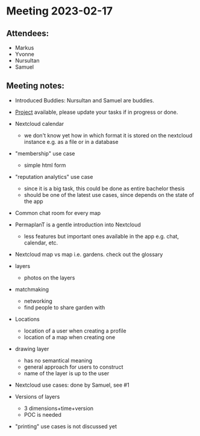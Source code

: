 # Meeting 2023-02-17

## Attendees:

- Markus
- Yvonne
- Nursultan
- Samuel

## Meeting notes:

- Introduced Buddies: Nursultan and Samuel are buddies.
- [Project](https://github.com/orgs/ElektraInitiative/projects/4/) available, please update your tasks if in progress or done.
- Nextcloud calendar
	- we don't know yet how in which format it is stored on the nextcloud instance e.g. as a file or in a database
- "membership" use case
	- simple html form
- "reputation analytics" use case
	- since it is a big task, this could be done as entire bachelor thesis
	- should be one of the latest use cases, since depends on the state of the app
- Common chat room for every map
- PermaplanT is a gentle introduction into Nextcloud
	- less features but important ones available in the app e.g. chat, calendar, etc.
- Nextcloud map vs map i.e. gardens. check out the glossary

- layers
	- photos on the layers
- matchmaking
	- networking
	- find people to share garden with
- Locations
  - location of a user when creating a profile
  - location of a map when creating one
- drawing layer 
  - has no semantical meaning
  - general approach for users to construct
  - name of the layer is up to the user
- Nextcloud use cases: done by Samuel, see #1
- Versions of layers
	- 3 dimensions+time+version
	- POC is needed
- "printing" use cases is not discussed yet